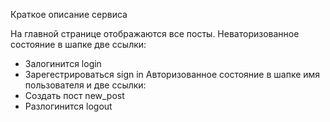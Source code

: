 Краткое описание сервиса

На главной странице отображаются все посты.
Неваторизованное состояние в шапке две ссылки:
- Залогинится login
- Зарегестрироваться sign in
Авторизованное состояние в шапке имя пользователя и две ссылки:
- Создать пост new_post
- Разлогинится logout